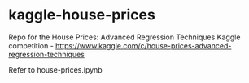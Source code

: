 # kaggle-house-prices
Repo for the House Prices: Advanced Regression Techniques Kaggle competition - https://www.kaggle.com/c/house-prices-advanced-regression-techniques

Refer to house-prices.ipynb
